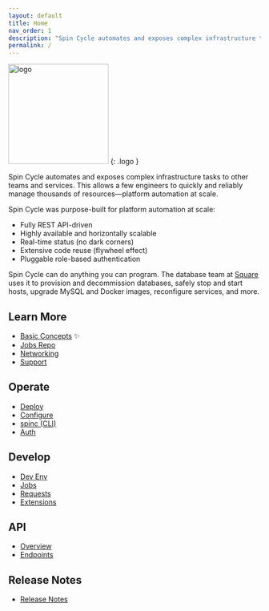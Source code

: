 ```yaml
---
layout: default
title: Home
nav_order: 1
description: "Spin Cycle automates and exposes complex infrastructure tasks to other teams and services."
permalink: /
---
```

<img src="/spincycle/assets/img/logo/Spin-Cycle-Finals-Black.png" alt="logo" width="200"/>
{: .logo }

Spin Cycle automates and exposes complex infrastructure tasks to other teams and services. This allows a few engineers to quickly and reliably manage thousands of resources&mdash;platform automation at scale.

Spin Cycle was purpose-built for platform automation at scale:

* Fully REST API-driven
* Highly available and horizontally scalable
* Real-time status (no dark corners)
* Extensive code reuse (flywheel effect)
* Pluggable role-based authentication

Spin Cycle can do anything you can program. The database team at [Square](https://squareup.com/) uses it to provision and decommission databases, safely stop and start hosts, upgrade MySQL and Docker images, reconfigure services, and more.

## Learn More
* [Basic Concepts](v1.0/learn-more/basic-concepts)&nbsp;&#x2728;
* [Jobs Repo](v1.0/learn-more/jobs-repo)
* [Networking](v1.0/learn-more/networking)
* [Support](v1.0/learn-more/support)

## Operate
* [Deploy](v1.0/operate/deploy)
* [Configure](v1.0/operate/configure)
* [spinc (CLI)](v1.0/operate/spinc)
* [Auth](v1.0/operate/auth)

## Develop
* [Dev Env](v1.0/develop/dev-env)
* [Jobs](v1.0/develop/jobs)
* [Requests](v1.0/develop/requests)
* [Extensions](v1.0/develop/extensions)

## API
* [Overview](v1.0/api/overview)
* [Endpoints](v1.0/api/endpoints)

## Release Notes
* [Release Notes](release-notes)
